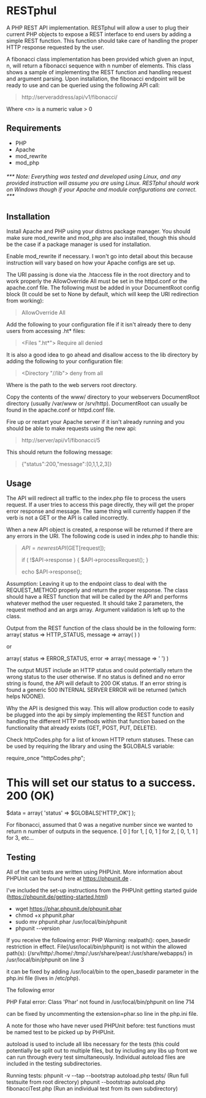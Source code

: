  RESTphul
==========

A PHP REST API implementation. RESTphul will allow a user to plug their current PHP objects to expose a REST interface to end users by adding a simple REST function. This function should take care of handling the proper HTTP response requested by the user. 

A fibonacci class implementation has been provided which given an input, n, will return a fibonacci sequence with n number of elements. This class shows a sample of implementing the REST function and handling request and argument parsing. Upon installation, the fibonacci endpoint will be ready to use and can be queried using the following API call:

>   http://serveraddress/api/v1/fibonacci/<n>

Where \<n\> is a numeric value > 0


 Requirements
--------------
- PHP
- Apache
- mod_rewrite
- mod_php

###### *** Note: Everything was tested and developed using Linux, and any provided instruction will assume you are using Linux. RESTphul should work on Windows though if your Apache and module configurations are correct. ***


 Installation
--------------
Install Apache and PHP using your distros package manager. You should make sure mod_rewrite and mod_php are also installed, though this should be the case if a package manager is used for installation.

Enable mod_rewrite if necessary. I won't go into detail about this because instruction will vary based on how your Apache configs are set up.

The URI passing is done via the .htaccess file in the root directory and to work properly the AllowOverride All must be set in the httpd.conf or the apache.conf file. The following must be added in your DocumentRoot config block (It could be set to None by default, which will keep the URI redirection from working):

>   AllowOverride All
    
Add the following to your configuration file if it isn't already there to deny users from accessing .ht* files:

>   <Files ".ht*">
>       Require all denied
>   </Files>

It is also a good idea to go ahead and disallow access to the lib directory by adding the following to your configuration file:

>   <Directory "/<DocumentRoot>/lib">
>       deny from all
>   </Directory>

Where <DocumentRoot> is the path to the web servers root directory.

Copy the contents of the www/ directory to your webservers DocumentRoot directory (usually /var/www or /srv/http). DocumentRoot can usually be found in the apache.conf or httpd.conf file. 

Fire up or restart your Apache server if it isn't already running and you should be able to make requests using the new api:
>   http://server/api/v1/fibonacci/5

This should return the following message:
>   {"status":200,"message":[0,1,1,2,3]}

 Usage
-------
The API will redirect all traffic to the index.php file to process the users 
request. If a user tries to access this page directly, they will get the proper
error response and message. The same thing will currently happen if the verb is
not a GET or the API is called incorrectly.


When a new API object is created, a response will be returned if there are any
errors in the URI. The following code is used in index.php to handle this:

> $API = new restAPI($GET[request]);
>
> if ( !$API->response ) {
>    $API->processRequest();
> }
>
> echo $API->response(); 

Assumption: Leaving it up to the endpoint class to deal with the REQUEST_METHOD
properly and return the proper response. The class should have a REST function
that will be called by the API and performs whatever method the user requested.
It should take 2 parameters, the request method and an args array. Argument 
validation is left up to the class.

Output from the REST function of the class should be in the following form:
array( status  => HTTP_STATUS,
       message => array( ) )

or

array( status => ERROR_STATUS,
       error  => array( message => ' ') )

The output MUST include an HTTP status and could potentially return the wrong
status to the user otherwise. If no status is defined and no error string is 
found, the API will default to 200 OK status. If an error string is found a 
generic 500 INTERNAL SERVER ERROR will be returned (which helps NOONE).


Why the API is designed this way. This will allow production code to easily be
plugged into the api by simply implementing the REST function and handling 
the different HTTP methods within that function based on the functionality that already exists (GET, POST, PUT, DELETE).


Check httpCodes.php for a list of known HTTP return statuses. These can be used by requiring the library and using the $GLOBALS variable:

require_once "httpCodes.php";
# This will set our status to a success. 200 (OK)
$data = array( 'status' => $GLOBALS['HTTP_OK'] ); 


For fibonacci, assumed that 0 was a negative number since we wanted to return
n number of outputs in the sequence. [ 0 ] for 1, [ 0, 1 ] for 2, [ 0, 1, 1 ] 
for 3, etc...


## Testing
All of the unit tests are written using PHPUnit. More information about PHPUnit can be found here at https://phpunit.de .

I've included the set-up instructions from the PHPUnit getting started guide (https://phpunit.de/getting-started.html)

- wget https://phar.phpunit.de/phpunit.phar
- chmod +x phpunit.phar
- sudo mv phpunit.phar /usr/local/bin/phpunit
- phpunit --version

If you receive the following error:
PHP Warning:  realpath(): open_basedir restriction in effect. File(/usr/local/bin/phpunit) is not within the allowed path(s): (/srv/http/:/home/:/tmp/:/usr/share/pear/:/usr/share/webapps/) in /usr/local/bin/phpunit on line 3

it can be fixed by adding /usr/local/bin to the open_basedir parameter in the php.ini file (lives in /etc/php).

The following error

PHP Fatal error:  Class 'Phar' not found in /usr/local/bin/phpunit on line 714

can be fixed by uncommenting the extension=phar.so line in the php.ini file. 

A note for those who have never used PHPUnit before: test functions must be named test<Something> to be picked up by PHPUnit.
 
autoload is used to include all libs necessary for the tests (this could potentially be split out to multiple files, but by including any libs up front we can run through every test simultaneously. Individual autoload files are included in the testing subdirectories.

Running tests:
phpunit -v --tap --bootstrap autoload.php tests/ (Run full testsuite from root directory)
phpunit --bootstrap autoload.php fibonacciTest.php (Run an individual test from its own subdirectory)

